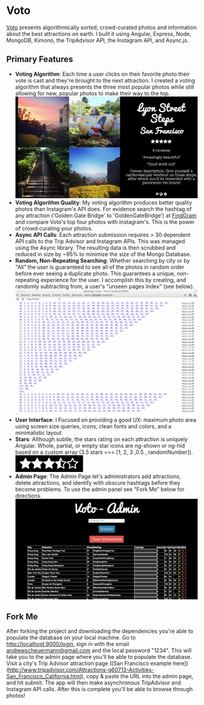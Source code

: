 Voto
=========
[Voto](http://photo-voto.herokuapp.com/) presents algorithmically sorted, crowd-curated photos and information about the best attractions on earth. I built it using Angular, Express, Node, MongoDB, Kimono, the TripAdvisor API, the Instagram API, and Async.js.

Primary Features
---------
* **Voting Algorithm**: Each time a user clicks on their favorite photo their vote is cast and they're brought to the next attraction. I created a voting algorithm that always presents the three most popular photos while still allowing for new, popular photos to make their way to the top.
![](/images/voting.png?raw=true)
* **Voting Algorithm Quality**: My voting algorithm produces better quality photos than Instagram's API does. For evidence search the hashtag of any attraction ('Golden Gate Bridge' to 'GoldenGateBridge') at [FindGram](http://findgram.com/) and compare Voto's top four photos with Instagram's. This is the power of crowd curating your photos.
* **Async API Calls**: Each attraction submission requires > 30 dependent API calls to the Trip Advisor and Instagram APIs. This was managed using the Async library. The resulting data is then scrubbed and reduced in size by ~95% to minimize the size of the Mongo Database.
* **Random, Non-Repeating Searching**: Whether searching by city or by "All" the user is guaranteed to see all of the photos in random order before ever seeing a duplicate photo. This guarantees a unique, non-repeating experience for the user. I accomplish this by creating, and randomly subtracting from, a user's "unseen pages index" (see below).
![](/images/console.png?raw=true)
* **User Interface**: I	Focused on providing a good UX: maximum photo area using screen size queries, icons, clean fonts and colors, and a minimalistic layout
* **Stars**: Although subtle, the stars rating on each attraction is uniquely Angular. Whole, partial, or empty star icons are ng-shown or ng-hid based on a custom array (3.5 stars === [1, 2, 3 ,0.5 , randomNumber]).
![](/images/stars.png?raw=true "")
* **Admin Page**: The Admin Page let's administrators add attractions, delete attractions, and identify with obscure hashtags before they become problems. To use the admin panel see "Fork Me" below for directions.
![](/images/admin.png?raw=true)


Fork Me
---------
After forking the project and downloading the dependencies you're able to populate the database on your local machine. Go to [http://localhost:9000/login](localhost:9000/login), sign in with the email andrewscheuermann@gmail.com and the local password "1234". This will take you to the admin page where you'll be able to populate the database. Visit a city's Trip Advisor attraction page ([San Francisco example here])(http://www.tripadvisor.com/Attractions-g60713-Activities-San_Francisco_California.html), copy & paste the URL into the admin page, and hit submit. The app will then make asynchronous TripAdvisor and Instagram API calls. After this is complete you'll be able to browse through photos!